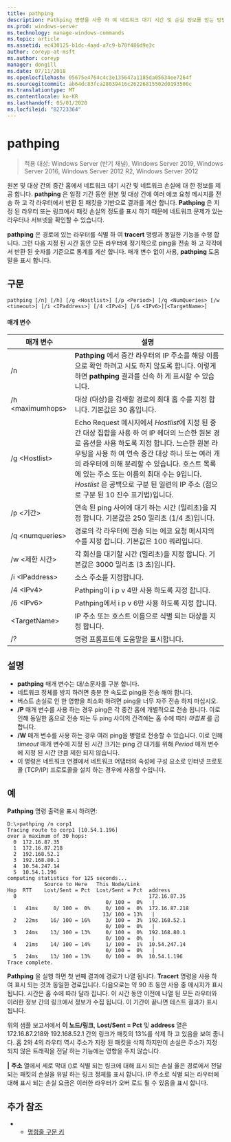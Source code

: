 ```yaml
---
title: pathping
description: Pathping 명령을 사용 하 여 네트워크 대기 시간 및 손실 정보를 얻는 방법에 대해 알아봅니다.
ms.prod: windows-server
ms.technology: manage-windows-commands
ms.topic: article
ms.assetid: ec430125-b1dc-4aad-a7c9-b70f486d9e3c
author: coreyp-at-msft
ms.author: coreyp
manager: dongill
ms.date: 07/11/2018
ms.openlocfilehash: 05675e4764c4c3e135647a1185da05634ee7264f
ms.sourcegitcommit: ab64dc83fca28039416c26226815502d0193500c
ms.translationtype: MT
ms.contentlocale: ko-KR
ms.lasthandoff: 05/01/2020
ms.locfileid: "82723364"
---
```

# <a name="pathping"></a>pathping

> 적용 대상: Windows Server (반기 채널), Windows Server 2019, Windows Server 2016, Windows Server 2012 R2, Windows Server 2012

원본 및 대상 간의 중간 홉에서 네트워크 대기 시간 및 네트워크 손실에 대 한 정보를 제공 합니다. **pathping** 은 일정 기간 동안 원본 및 대상 간에 여러 에코 요청 메시지를 전송 하 고 각 라우터에서 반환 된 패킷을 기반으로 결과를 계산 합니다. **Pathping** 은 지정 된 라우터 또는 링크에서 패킷 손실의 정도를 표시 하기 때문에 네트워크 문제가 있는 라우터나 서브넷을 확인할 수 있습니다. 

**pathping** 은 경로에 있는 라우터를 식별 하 여 **tracert** 명령과 동일한 기능을 수행 합니다. 그런 다음 지정 된 시간 동안 모든 라우터에 정기적으로 ping을 전송 하 고 각각에서 반환 된 숫자를 기준으로 통계를 계산 합니다. 매개 변수 없이 사용, **pathping** 도움말을 표시 합니다. 

## <a name="syntax"></a>구문
```
pathping [/n] [/h] [/g <Hostlist>] [/p <Period>] [/q <NumQueries> [/w <timeout>] [/i <IPaddress>] [/4 <IPv4>] [/6 <IPv6>][<TargetName>]
```
#### <a name="parameters"></a>매개 변수
|매개 변수|설명|
|-------|--------|
|/n|**Pathping** 에서 중간 라우터의 IP 주소를 해당 이름으로 확인 하려고 시도 하지 않도록 합니다. 이렇게 하면 **pathping** 결과를 신속 하 게 표시할 수 있습니다.|
|/h \<maximumhops>|대상 (대상)을 검색할 경로의 최대 홉 수를 지정 합니다. 기본값은 30 홉입니다.|
|/g \<Hostlist>|Echo Request 메시지에서 *Hostlist*에 지정 된 중간 대상 집합을 사용 하 여 IP 헤더의 느슨한 원본 경로 옵션을 사용 하도록 지정 합니다. 느슨한 원본 라우팅을 사용 하 여 연속 중간 대상 하나 또는 여러 개의 라우터에 의해 분리할 수 있습니다. 호스트 목록에 있는 주소 또는 이름의 최대 수는 9입니다. *Hostlist* 은 공백으로 구분 된 일련의 IP 주소 (점으로 구분 된 10 진수 표기법)입니다.|
|/p \<기간>|연속 된 ping 사이에 대기 하는 시간 (밀리초)을 지정 합니다. 기본값은 250 밀리초 (1/4 초)입니다.|
|/q \<numqueries>|경로의 각 라우터에 전송 되는 에코 요청 메시지의 수를 지정 합니다. 기본값은 100 쿼리입니다.|
|/w \<제한 시간>|각 회신을 대기할 시간 (밀리초)을 지정 합니다. 기본값은 3000 밀리초 (3 초)입니다.|
|/i \<IPaddress>|소스 주소를 지정합니다.|
|/4 \<IPv4>|Pathping이 i p v 4만 사용 하도록 지정 합니다.|
|/6 \<IPv6>|Pathping에서 i p v 6만 사용 하도록 지정 합니다.|
|\<TargetName>|IP 주소 또는 호스트 이름으로 식별 되는 대상을 지정 합니다.|
|/?|명령 프롬프트에 도움말을 표시합니다.|

## <a name="remarks"></a>설명
-   **pathping** 매개 변수는 대/소문자를 구분 합니다.
-   네트워크 정체를 방지 하려면 충분 한 속도로 ping을 전송 해야 합니다.
-   버스트 손실로 인 한 영향을 최소화 하려면 ping을 너무 자주 전송 하지 마십시오.
-   **/P** 매개 변수를 사용 하는 경우 ping은 각 중간 홉에 개별적으로 전송 됩니다. 이로 인해 동일한 홉으로 전송 되는 두 ping 사이의 간격에는 홉 수에 따라 *마침표* 를 곱합니다.
-   **/W** 매개 변수를 사용 하는 경우 여러 ping을 병렬로 전송할 수 있습니다. 이로 인해 *timeout* 매개 변수에 지정 된 시간 크기는 ping 간 대기를 위해 *Period* 매개 변수에 지정 된 시간 만큼 제한 되지 않습니다.
-   이 명령은 네트워크 연결에서 네트워크 어댑터의 속성에 구성 요소로 인터넷 프로토콜 (TCP/IP) 프로토콜을 설치 하는 경우에 사용할 수입니다.

## <a name="examples"></a>예

**Pathping** 명령 출력을 표시 하려면:

```
D:\>pathping /n corp1
Tracing route to corp1 [10.54.1.196]
over a maximum of 30 hops:
  0  172.16.87.35
  1  172.16.87.218
  2  192.168.52.1
  3  192.168.80.1
  4  10.54.247.14
  5  10.54.1.196
computing statistics for 125 seconds...
            Source to Here   This Node/Link
Hop  RTT    Lost/Sent = Pct  Lost/Sent = Pct  address
  0                                           172.16.87.35
                                0/ 100 =  0%   |
  1   41ms     0/ 100 =  0%     0/ 100 =  0%  172.16.87.218
                               13/ 100 = 13%   |
  2   22ms    16/ 100 = 16%     3/ 100 =  3%  192.168.52.1
                                0/ 100 =  0%   |
  3   24ms    13/ 100 = 13%     0/ 100 =  0%  192.168.80.1
                                0/ 100 =  0%   |
  4   21ms    14/ 100 = 14%     1/ 100 =  1%  10.54.247.14
                                0/ 100 =  0%   |
  5   24ms    13/ 100 = 13%     0/ 100 =  0%  10.54.1.196
Trace complete.
```
**Pathping** 을 실행 하면 첫 번째 결과에 경로가 나열 됩니다. **Tracert** 명령을 사용 하 여 표시 되는 것과 동일한 경로입니다. 다음으로는 약 90 초 동안 사용 중 메시지가 표시 됩니다. 시간은 홉 수에 따라 달라 집니다. 이 시간 동안 이전에 나열 된 모든 라우터와 이러한 정보 간의 링크에서 정보가 수집 됩니다. 이 기간이 끝나면 테스트 결과가 표시 됩니다.

위의 샘플 보고서에서 **이 노드/링크**, **Lost/Sent = Pct** 및 **address** 열은 172.16.87.218와 192.168.52.1 간의 링크가 패킷의 13%를 삭제 하 고 있음을 보여 줍니다. 홉 2와 4의 라우터 역시 주소가 지정 된 패킷을 삭제 하지만이 손실은 주소가 지정 되지 않은 트래픽을 전달 하는 기능에는 영향을 주지 않습니다.

**|** **주소** 열에서 세로 막대 ()로 식별 되는 링크에 대해 표시 되는 손실 율은 경로에서 전달 되는 패킷의 손실을 유발 하는 링크 정체를 표시 합니다. IP 주소로 식별 되는 라우터에 대해 표시 되는 손실 요금은 이러한 라우터가 오버 로드 될 수 있음을 표시 합니다.

## <a name="additional-references"></a>추가 참조
-   - [명령줄 구문 키](command-line-syntax-key.md)